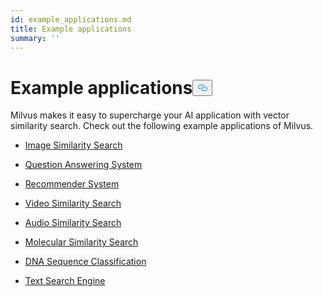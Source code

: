 ```yaml
---
id: example_applications.md
title: Example applications
summary: ''
---
```

<h1 id="Example-applications" class="common-anchor-header">Example applications<button data-href="#Example-applications" class="anchor-icon" translate="no">
      <svg translate="no"
        aria-hidden="true"
        focusable="false"
        height="20"
        version="1.1"
        viewBox="0 0 16 16"
        width="16"
      >
        <path
          fill="#0092E4"
          fill-rule="evenodd"
          d="M4 9h1v1H4c-1.5 0-3-1.69-3-3.5S2.55 3 4 3h4c1.45 0 3 1.69 3 3.5 0 1.41-.91 2.72-2 3.25V8.59c.58-.45 1-1.27 1-2.09C10 5.22 8.98 4 8 4H4c-.98 0-2 1.22-2 2.5S3 9 4 9zm9-3h-1v1h1c1 0 2 1.22 2 2.5S13.98 12 13 12H9c-.98 0-2-1.22-2-2.5 0-.83.42-1.64 1-2.09V6.25c-1.09.53-2 1.84-2 3.25C6 11.31 7.55 13 9 13h4c1.45 0 3-1.69 3-3.5S14.5 6 13 6z"
        ></path>
      </svg>
    </button></h1><p>Milvus makes it easy to supercharge your AI application with vector similarity search. Check out the following example applications of Milvus.</p>
<ul>
<li><p><a href="/docs/de/image_similarity_search.md">Image Similarity Search</a></p></li>
<li><p><a href="/docs/de/question_answering_system.md">Question Answering System</a></p></li>
<li><p><a href="/docs/de/recommendation_system.md">Recommender System</a></p></li>
<li><p><a href="/docs/de/video_similarity_search.md">Video Similarity Search</a></p></li>
<li><p><a href="/docs/de/audio_similarity_search.md">Audio Similarity Search</a></p></li>
<li><p><a href="/docs/de/molecular_similarity_search.md">Molecular Similarity Search</a></p></li>
<li><p><a href="/docs/de/dna_sequence_classification.md">DNA Sequence Classification</a></p></li>
<li><p><a href="/docs/de/text_search_engine.md">Text Search Engine</a></p></li>
</ul>
